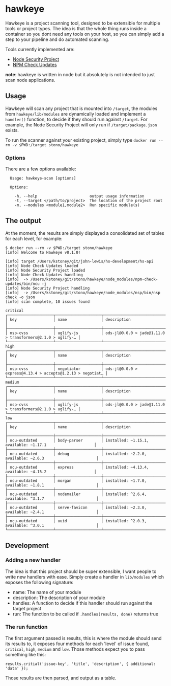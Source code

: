 # hawkeye
Hawkeye is a project scanning tool, designed to be extensible for multiple tools or project types.  The idea is that the whole thing runs inside a container so you dont need any tools on your host, so you can simply add a step to your pipeline and do automated scanning.

Tools currently implemented are:

  - [Node Security Project](https://github.com/nodesecurity/nsp)
  - [NPM Check Updates](https://github.com/tjunnone/npm-check-updates)

__note__: hawkeye is written in node but it absolutely is not intended to just scan node applications.

## Usage
Hawkeye will scan any project that is mounted into `/target`, the modules from `hawkeye/lib/modules` are dynamically loaded and implement a `handler()` function, to decide if they should run against `/target`.  For example, the Node Security Project will only run if `/target/package.json` exists.

To run the scanner against your existing project, simply type `docker run --rm -v $PWD:/target stono/hawkeye`

### Options
There are a few options available:

```
  Usage: hawkeye-scan [options]

  Options:

    -h, --help                       output usage information
    -t, --target </path/to/project>  The location of the project root
    -m, --modules <module1,module2>  Run specific module(s)
```

## The output
At the moment, the results are simply displayed a consolidated set of tables for each level, for example:

```
$ docker run --rm -v $PWD:/target stono/hawkeye
[info] Welcome to Hawkeye v0.1.0!

[info] target /Users/kstoney/git/john-lewis/hs-development/hs-api
[info] Node Check Updates loaded
[info] Node Security Project loaded
[info] Node Check Updates handling
[info]  -> /Users/kstoney/git/stono/hawkeye/node_modules/npm-check-updates/bin/ncu -j
[info] Node Security Project handling
[info]  -> /Users/kstoney/git/stono/hawkeye/node_modules/nsp/bin/nsp check -o json
[info] scan complete, 10 issues found

critical
┌────────────────────┬────────────────────┬────────────────────────────────────────────────────────────┐
│ key                │ name               │ description                                                │
├────────────────────┼────────────────────┼────────────────────────────────────────────────────────────┤
│ nsp-cvss           │ uglify-js          │ ods-jl@0.0.0 > jade@1.11.0 > transformers@2.1.0 > uglify-… │
└────────────────────┴────────────────────┴────────────────────────────────────────────────────────────┘
high
┌────────────────────┬────────────────────┬────────────────────────────────────────────────────────────┐
│ key                │ name               │ description                                                │
├────────────────────┼────────────────────┼────────────────────────────────────────────────────────────┤
│ nsp-cvss           │ negotiator         │ ods-jl@0.0.0 > express@4.13.4 > accepts@1.2.13 > negotiat… │
└────────────────────┴────────────────────┴────────────────────────────────────────────────────────────┘
medium
┌────────────────────┬────────────────────┬────────────────────────────────────────────────────────────┐
│ key                │ name               │ description                                                │
├────────────────────┼────────────────────┼────────────────────────────────────────────────────────────┤
│ nsp-cvss           │ uglify-js          │ ods-jl@0.0.0 > jade@1.11.0 > transformers@2.1.0 > uglify-… │
└────────────────────┴────────────────────┴────────────────────────────────────────────────────────────┘
low
┌────────────────────┬────────────────────┬────────────────────────────────────────────────────────────┐
│ key                │ name               │ description                                                │
├────────────────────┼────────────────────┼────────────────────────────────────────────────────────────┤
│ ncu-outdated       │ body-parser        │ installed: ~1.15.1, available: ~1.17.1                     │
├────────────────────┼────────────────────┼────────────────────────────────────────────────────────────┤
│ ncu-outdated       │ debug              │ installed: ~2.2.0, available: ~2.6.3                       │
├────────────────────┼────────────────────┼────────────────────────────────────────────────────────────┤
│ ncu-outdated       │ express            │ installed: ~4.13.4, available: ~4.15.2                     │
├────────────────────┼────────────────────┼────────────────────────────────────────────────────────────┤
│ ncu-outdated       │ morgan             │ installed: ~1.7.0, available: ~1.8.1                       │
├────────────────────┼────────────────────┼────────────────────────────────────────────────────────────┤
│ ncu-outdated       │ nodemailer         │ installed: ^2.6.4, available: ^3.1.7                       │
├────────────────────┼────────────────────┼────────────────────────────────────────────────────────────┤
│ ncu-outdated       │ serve-favicon      │ installed: ~2.3.0, available: ~2.4.1                       │
├────────────────────┼────────────────────┼────────────────────────────────────────────────────────────┤
│ ncu-outdated       │ uuid               │ installed: ^2.0.3, available: ^3.0.1                       │
└────────────────────┴────────────────────┴────────────────────────────────────────────────────────────┘
```

## Development

### Adding a new handler
The idea is that this project should be super extensible, I want people to write new handlers with ease.  Simply create a handler in `lib/modules` which exposes the following signature:

  - name: The name of your module
  - description: The description of your module
  - handles: A function to decide if this handler should run against the target project
  - run: The function to be called if `.handles(results, done)` returns true

### The run function
The first argument passed is results, this is where the module should send its results to, it exposes four methods for each 'level' of issue found, `critical`, `high`, `medium` and `low`.  Those methods expect you to pass something like this:

```
results.critial('issue-key', 'title', 'description', { additional: 'data' });
```

Those results are then parsed, and output as a table.
